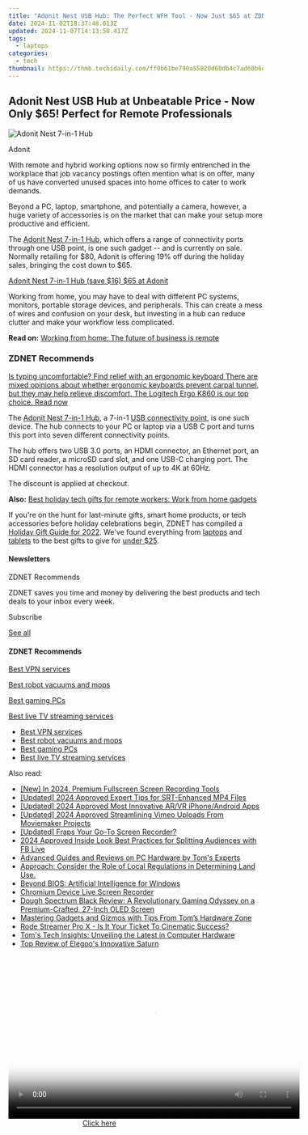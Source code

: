 ```yaml
---
title: "Adonit Nest USB Hub: The Perfect WFH Tool - Now Just $65 at ZDNet"
date: 2024-11-02T18:37:48.613Z
updated: 2024-11-07T14:13:50.417Z
tags:
  - laptops
categories:
  - tech
thumbnail: https://thmb.techidaily.com/ff0b61be790a55820d60db4c7ad60b6e5b6b95574b036e27c98e637af2bd24e8.jpg
---
```


## Adonit Nest USB Hub at Unbeatable Price - Now Only $65! Perfect for Remote Professionals

![Adonit Nest 7-in-1 Hub](https://www.zdnet.com/a/img/resize/970a3954bb08a557247500fb1001919db0fde453/2022/12/07/62c41a25-24ad-4a51-925f-14da92f1c07d/12.jpg?auto=webp&width=1280)

Adonit

With remote and hybrid working options now so firmly entrenched in the workplace that job vacancy postings often mention what is on offer, many of us have converted unused spaces into home offices to cater to work demands. 

Beyond a PC, laptop, smartphone, and potentially a camera, however, a huge variety of accessories is on the market that can make your setup more productive and efficient. 

The [Adonit Nest 7-in-1 Hub](https://www.adonit.net/Nest-7-in-1-hub/), which offers a range of connectivity ports through one USB point, is one such gadget -- and is currently on sale. Normally retailing for $80, Adonit is offering 19% off during the holiday sales, bringing the cost down to $65\. 

[Adonit Nest 7-in-1 Hub (save $16) $65 at Adonit](https://www.adonit.net/Nest-7-in-1-hub/)

Working from home, you may have to deal with different PC systems, monitors, portable storage devices, and peripherals. This can create a mess of wires and confusion on your desk, but investing in a hub can reduce clutter and make your workflow less complicated. 

**Read on:** [Working from home: The future of business is remote](https://www.zdnet.com/topic/working-from-home-the-future-of-business-is-remote/) 

### **ZDNET** Recommends

[Is typing uncomfortable? Find relief with an ergonomic keyboard There are mixed opinions about whether ergonomic keyboards prevent carpal tunnel, but they may help relieve discomfort. The Logitech Ergo K860 is our top choice.  Read now](https://www.zdnet.com/article/best-ergonomic-keyboard/)

The [Adonit Nest 7-in-1 Hub](https://www.adonit.net/Nest-7-in-1-hub/), a 7-in-1 [USB connectivity point](https://www.zdnet.com/article/best-usb-hub/), is one such device. The hub connects to your PC or laptop via a USB C port and turns this port into seven different connectivity points. 

The hub offers two USB 3.0 ports, an HDMI connector, an Ethernet port, an SD card reader, a microSD card slot, and one USB-C charging port. The HDMI connector has a resolution output of up to 4K at 60Hz.

The discount is applied at checkout.

**Also:** [Best holiday tech gifts for remote workers: Work from home gadgets](https://www.zdnet.com/home-and-office/smart-office/best-tech-gifts-for-remote-workers/)

If you're on the hunt for last-minute gifts, smart home products, or tech accessories before holiday celebrations begin, ZDNET has compiled a [Holiday Gift Guide for 2022](https://www.zdnet.com/collection/holiday-gift-guide/). We've found everything from [laptops](https://www.zdnet.com/article/laptop-gift-guide/) and [tablets](https://www.zdnet.com/article/tablet-gift-guide/) to the best gifts to give for [under $25](https://www.zdnet.com/home-and-office/gifts-under-25/).

#### Newsletters

ZDNET Recommends

ZDNET saves you time and money by delivering the best products and tech deals to your inbox every week.

 Subscribe

[See all](https://www.zdnet.com/newsletters/)

#### **ZDNET** Recommends

[Best VPN services](https://www.zdnet.com/article/best-vpn/ "Best VPN services")

[Best robot vacuums and mops](https://www.zdnet.com/article/best-robot-vacuum-mop/ "Best robot vacuums and mops")

[Best gaming PCs](https://www.zdnet.com/article/best-gaming-pc/ "Best gaming PCs")

[Best live TV streaming services](https://www.zdnet.com/article/best-live-tv-streaming-service/ "Best live TV streaming services")

* [Best VPN services](https://www.zdnet.com/article/best-vpn/ "Best VPN services")
* [Best robot vacuums and mops](https://www.zdnet.com/article/best-robot-vacuum-mop/ "Best robot vacuums and mops")
* [Best gaming PCs](https://www.zdnet.com/article/best-gaming-pc/ "Best gaming PCs")
* [Best live TV streaming services](https://www.zdnet.com/article/best-live-tv-streaming-service/ "Best live TV streaming services")

<ins class="adsbygoogle"
     style="display:block"
     data-ad-format="autorelaxed"
     data-ad-client="ca-pub-7571918770474297"
     data-ad-slot="1223367746"></ins>

<ins class="adsbygoogle"
     style="display:block"
     data-ad-client="ca-pub-7571918770474297"
     data-ad-slot="8358498916"
     data-ad-format="auto"
     data-full-width-responsive="true"></ins>

<span class="atpl-alsoreadstyle">Also read:</span>
<div><ul>
<li><a href="https://screen-capture.techidaily.com/new-in-2024-premium-fullscreen-screen-recording-tools/"><u>[New] In 2024, Premium Fullscreen Screen Recording Tools</u></a></li>
<li><a href="https://fox-friendly.techidaily.com/updated-2024-approved-expert-tips-for-srt-enhanced-mp4-files/"><u>[Updated] 2024 Approved Expert Tips for SRT-Enhanced MP4 Files</u></a></li>
<li><a href="https://fox-hovers.techidaily.com/updated-2024-approved-most-innovative-arvr-iphoneandroid-apps/"><u>[Updated] 2024 Approved Most Innovative AR/VR iPhone/Android Apps</u></a></li>
<li><a href="https://vimeo-videos.techidaily.com/updated-2024-approved-streamlining-vimeo-uploads-from-moviemaker-projects/"><u>[Updated] 2024 Approved Streamlining Vimeo Uploads From Moviemaker Projects</u></a></li>
<li><a href="https://video-capture.techidaily.com/updated-fraps-your-go-to-screen-recorder/"><u>[Updated] Fraps Your Go-To Screen Recorder?</u></a></li>
<li><a href="https://facebook-clips.techidaily.com/2024-approved-inside-look-best-practices-for-splitting-audiences-with-fb-live/"><u>2024 Approved Inside Look Best Practices for Splitting Audiences with FB Live</u></a></li>
<li><a href="https://hardware-reviews.techidaily.com/advanced-guides-and-reviews-on-pc-hardware-by-toms-experts/"><u>Advanced Guides and Reviews on PC Hardware by Tom's Experts</u></a></li>
<li><a href="https://hardware-reviews.techidaily.com/1723341659635-approach-consider-the-role-of-local-regulations-in-determining-land-use/"><u>Approach: Consider the Role of Local Regulations in Determining Land Use.</u></a></li>
<li><a href="https://win11-tips.techidaily.com/beyond-bios-artificial-intelligence-for-windows/"><u>Beyond BIOS: Artificial Intelligence for Windows</u></a></li>
<li><a href="https://digital-screen-recording.techidaily.com/chromium-device-live-screen-recorder/"><u>Chromium Device Live Screen Recorder</u></a></li>
<li><a href="https://hardware-reviews.techidaily.com/1723341735236-dough-spectrum-black-review-a-revolutionary-gaming-odyssey-on-a-premium-crafted-27-inch-oled-screen/"><u>Dough Spectrum Black Review: A Revolutionary Gaming Odyssey on a Premium-Crafted, 27-Inch OLED Screen</u></a></li>
<li><a href="https://hardware-reviews.techidaily.com/mastering-gadgets-and-gizmos-with-tips-from-toms-hardware-zone/"><u>Mastering Gadgets and Gizmos with Tips From Tom’s Hardware Zone</u></a></li>
<li><a href="https://hardware-reviews.techidaily.com/rode-streamer-pro-x-is-it-your-ticket-to-cinematic-success/"><u>Rode Streamer Pro X - Is It Your Ticket To Cinematic Success?</u></a></li>
<li><a href="https://hardware-reviews.techidaily.com/toms-tech-insights-unveiling-the-latest-in-computer-hardware/"><u>Tom's Tech Insights: Unveiling the Latest in Computer Hardware</u></a></li>
<li><a href="https://hardware-reviews.techidaily.com/top-review-of-elegoos-innovative-saturn/"><u>Top Review of Elegoo's Innovative Saturn</u></a></li>
</ul></div>

<!-- affiliate ads begin -->
<span id="1160850">
					<video width="576" height="324" style="cursor:pointer"
           poster="//a.impactradius-go.com/display-clicktoplayimage/1160850.png"
           onclick="if(!this.playClicked){this.play();this.setAttribute('controls',true);this.playClicked=true;}">
	   <source src="//a.impactradius-go.com/display-ad/14559-1160850">
	   <img src="//a.impactradius-go.com/display-clicktoplayimage/1160850.png" style="border: none; height: 100%; width: 100%; object-fit: contain">
	</video>
	<div style="width:360px;text-align:center"><a href="javascript:window.open(decodeURIComponent('https%3A%2F%2Fpropmoneyinc.pxf.io%2Fc%2F5597632%2F1160850%2F14559'), '_blank');void(0);">Click here</a></div>
</span>
<img height="0" width="0" src="https://imp.pxf.io/i/5597632/1160850/14559" style="position:absolute;visibility:hidden;" border="0" />
<!-- affiliate ads end -->

